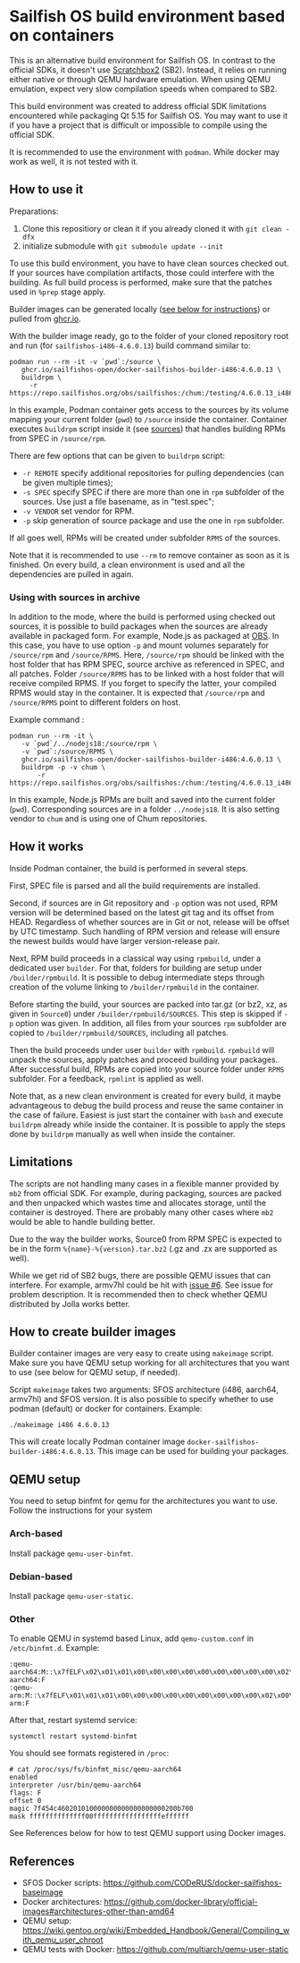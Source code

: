 # Sailfish OS build environment based on containers

This is an alternative build environment for Sailfish OS. In contrast
to the official SDKs, it doesn't use
[Scratchbox2](https://github.com/sailfishos/scratchbox2)
(SB2). Instead, it relies on running either native or through QEMU
hardware emulation. When using QEMU emulation, expect very slow
compilation speeds when compared to SB2.

This build environment was created to address official SDK limitations
encountered while packaging Qt 5.15 for Sailfish OS. You may want to
use it if you have a project that is difficult or impossible to
compile using the official SDK.

It is recommended to use the environment with `podman`. While docker may work
as well, it is not tested with it.


## How to use it

Preparations: 
 1. Clone this repositiory or clean it if you already cloned it with `git clean -dfx`
 1. initialize submodule with `git submodule update --init`

To use this build environment, you have to have clean sources checked
out. If your sources have compilation artifacts, those could interfere
with the building. As full build process is performed, make sure that
the patches used in `%prep` stage apply.

Builder images can be generated locally
([see below for instructions](#how-to-create-builder-images)) or pulled from 
[ghcr.io](https://github.com/orgs/sailfishos-open/packages?repo_name=docker-sailfishos-builder). 

With the builder image ready, go to the
folder of your cloned repository root and run (for `sailfishos-i486-4.6.0.13`)
build command similar to:

```
podman run --rm -it -v `pwd`:/source \
   ghcr.io/sailfishos-open/docker-sailfishos-builder-i486:4.6.0.13 \
   buildrpm \
     -r https://repo.sailfishos.org/obs/sailfishos:/chum:/testing/4.6.0.13_i486/
```

In this example, Podman container gets access to the sources by its
volume mapping your current folder (`pwd`) to `/source` inside the
container. Container executes `buildrpm` script inside it (see
[sources](scripts/buildrpm)) that handles building RPMs from SPEC in
`/source/rpm`.

There are few options that can be given to `buildrpm` script:

- `-r REMOTE` specify additional repositories for pulling dependencies
  (can be given multiple times);
- `-s SPEC` specify SPEC if there are more than one in `rpm` subfolder
  of the sources. Use just a file basename, as in "test.spec";
- `-v VENDOR` set vendor for RPM.
- `-p` skip generation of source package and use the one in `rpm` subfolder.

If all goes well, RPMs will be created under subfolder `RPMS` of the
sources.

Note that it is recommended to use `--rm` to remove container as soon
as it is finished. On every build, a clean environment is used and all
the dependencies are pulled in again.


### Using with sources in archive

In addition to the mode, where the build is performed using checked
out sources, it is possible to build packages when the sources are
already available in packaged form. For example, Node.js as packaged
at
[OBS](https://build.merproject.org/package/show/sailfishos:chum:testing/nodejs18). In
this case, you have to use option `-p` and mount volumes separately
for `/source/rpm` and `/source/RPMS`. Here, `/source/rpm` should be
linked with the host folder that has RPM SPEC, source archive as
referenced in SPEC, and all patches. Folder `/source/RPMS` has to be
linked with a host folder that will receive compiled RPMS. If you
forget to specify the latter, your compiled RPMS would stay in the
container. It is expected that `/source/rpm` and `/source/RPMS` point
to different folders on host.

Example command :
```
podman run --rm -it \
   -v `pwd`/../nodejs18:/source/rpm \
   -v `pwd`:/source/RPMS \
   ghcr.io/sailfishos-open/docker-sailfishos-builder-i486:4.6.0.13 \
   buildrpm -p -v chum \
       -r https://repo.sailfishos.org/obs/sailfishos:/chum:/testing/4.6.0.13_i486/
```

In this example, Node.js RPMs are built and saved into the current
folder (`pwd`). Corresponding sources are in a folder
`../nodejs18`. It is also setting vendor to `chum` and is using one of
Chum repositories.


## How it works

Inside Podman container, the build is performed in several steps.

First, SPEC file is parsed and all the build requirements are
installed.

Second, if sources are in Git repository and `-p` option was not used,
RPM version will be determined based on the latest git tag and its
offset from HEAD. Regardless of whether sources are in Git or not,
release will be offset by UTC timestamp. Such handling of RPM version
and release will ensure the newest builds would have larger
version-release pair.

Next, RPM build proceeds in a classical way using `rpmbuild`, under a
dedicated user `builder`. For that, folders for building are setup
under `/builder/rpmbuild`. It is possible to debug intermediate steps
through creation of the volume linking to `/builder/rpmbuild` in
the container.

Before starting the build, your sources are packed into tar.gz (or
bz2, xz, as given in `Source0`) under
`/builder/rpmbuild/SOURCES`. This step is skipped if `-p` option was
given. In addition, all files from your sources `rpm` subfolder are
copied to `/builder/rpmbuild/SOURCES`, including all patches.

Then the build proceeds under user `builder` with
`rpmbuild`. `rpmbuild` will unpack the sources, apply patches and
proceed building your packages. After successful build, RPMs are
copied into your source folder under `RPMS` subfolder. For a feedback,
`rpmlint` is applied as well.

Note that, as a new clean environment is created for every build, it
maybe advantageous to debug the build process and reuse the same
container in the case of failure. Easiest is just start the container
with `bash` and execute `buildrpm` already while inside the
container. It is possible to apply the steps done by `buildrpm`
manually as well when inside the container.


## Limitations

The scripts are not handling many cases in a flexible manner provided
by `mb2` from official SDK. For example, during packaging, sources are
packed and then unpacked which wastes time and allocates storage,
until the container is destroyed. There are probably many other
cases where `mb2` would be able to handle building better.

Due to the way the builder works, Source0 from RPM SPEC is expected to
be in the form `%{name}-%{version}.tar.bz2` (.gz and .zx are supported
as well).

While we get rid of SB2 bugs, there are possible QEMU issues that can
interfere. For example, armv7hl could be hit with [issue
#6](https://github.com/sailfishos-open/docker-sailfishos-builder/issues/6).
See issue for problem description. It is recommended then to check
whether QEMU distributed by Jolla works better.


## How to create builder images

Builder container images are very easy to create using `makeimage`
script. Make sure you have QEMU setup working for all architectures
that you want to use (see below for QEMU setup, if needed).

Script `makeimage` takes two arguments: SFOS architecture (i486,
aarch64, armv7hl) and SFOS version. It is also possible to specify
whether to use podman (default) or docker for containers. Example:

```
./makeimage i486 4.6.0.13
```

This will create locally Podman container image `docker-sailfishos-builder-i486:4.6.0.13`. This
image can be used for building your packages.


## QEMU setup

You need to setup binfmt for qemu for the architectures you want to use. Follow the instructions for your system

### Arch-based
Install package `qemu-user-binfmt`.

### Debian-based
Install package `qemu-user-static`.

### Other

To enable QEMU in systemd based Linux, add `qemu-custom.conf` in
`/etc/binfmt.d`. Example:

```
:qemu-aarch64:M::\x7fELF\x02\x01\x01\x00\x00\x00\x00\x00\x00\x00\x00\x00\x02\x00\xb7\x00:\xff\xff\xff\xff\xff\xff\xff\x00\xff\xff\xff\xff\xff\xff\xff\xff\xfe\xff\xff\xff:/usr/bin/qemu-aarch64:F
:qemu-arm:M::\x7fELF\x01\x01\x01\x00\x00\x00\x00\x00\x00\x00\x00\x00\x02\x00\x28\x00:\xff\xff\xff\xff\xff\xff\xff\x00\xff\xff\xff\xff\xff\xff\xff\xff\xfe\xff\xff\xff:/usr/bin/qemu-arm:F
```

After that, restart systemd service:
```
systemctl restart systemd-binfmt
```

You should see formats registered in `/proc`:
```
# cat /proc/sys/fs/binfmt_misc/qemu-aarch64
enabled
interpreter /usr/bin/qemu-aarch64
flags: F
offset 0
magic 7f454c460201010000000000000000000200b700
mask ffffffffffffff00fffffffffffffffffeffffff
```

See References below for how to test QEMU support using Docker images.


## References

- SFOS Docker scripts: https://github.com/CODeRUS/docker-sailfishos-baseimage
- Docker architectures: https://github.com/docker-library/official-images#architectures-other-than-amd64
- QEMU setup: https://wiki.gentoo.org/wiki/Embedded_Handbook/General/Compiling_with_qemu_user_chroot
- QEMU tests with Docker: https://github.com/multiarch/qemu-user-static
